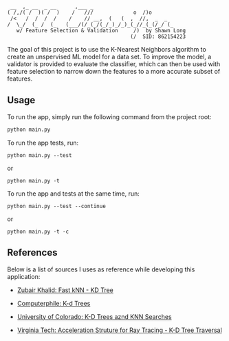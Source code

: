      __  ,_ __  _ __      ,___ _                          
    ( /,/( /  )( /  )    /   ///             o  /)o       
     /<   /  /  /  /    /    // __,  (   (  ,  //,  _  _  
    /  \_/  (_ /  (_   (___/(/_(_/(_/_)_/_)_(_//_(_(/_/ (_
       w/ Feature Selection & Validation     /)  by Shawn Long         
                                            (/  SID: 862154223



The goal of this project is to use the K-Nearest Neighbors algorithm to create an unspervised ML model for a data set. To improve the model, a validator is provided to evaluate the classifier, which can then be used with feature selection to narrow down the features to a more accurate subset of features.

## Usage

To run the app, simply run the following command from the project root:

```bash
python main.py
```

To run the app tests, run:

```
python main.py --test
```

or

```
python main.py -t
```

To run the app and tests at the same time, run:

```
python main.py --test --continue
```

or

```
python main.py -t -c
```



## References

Below is a list of sources I uses as reference while developing this application:

- [Zubair Khalid: Fast kNN - KD Tree](https://www.youtube.com/watch?v=lZs7VXdasnI)

- [Computerphile: K-d Trees](https://www.youtube.com/watch?v=BK5x7IUTIyU)
- [University of Colorado: K-D Trees aznd KNN Searches](https://www.colorado.edu/amath/sites/default/files/attached-files/k-d_trees_and_knn_searches.pdf)
- [Virginia Tech: Acceleration Struture for Ray Tracing - K-D Tree Traversal](https://people.cs.vt.edu/yongcao/teaching/csx984/fall2010/documents/Lecture10_Acceleration_structure.pdf)
